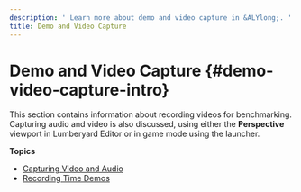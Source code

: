 ```yaml
---
description: ' Learn more about demo and video capture in &ALYlong;. '
title: Demo and Video Capture
---
```

# Demo and Video Capture {#demo-video-capture-intro}

This section contains information about recording videos for benchmarking\. Capturing audio and video is also discussed, using either the **Perspective** viewport in Lumberyard Editor or in game mode using the launcher\.

**Topics**
+ [Capturing Video and Audio](/docs/userguide/demo-video-capture-av.md)
+ [Recording Time Demos](/docs/userguide/recording-time-demos.md)